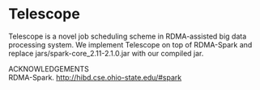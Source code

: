 # Telescope

Telescope is a  novel  job scheduling scheme in RDMA-assisted big data processing system. We  implement  Telescope  on  top  of  RDMA-Spark and replace jars/spark-core_2.11-2.1.0.jar with our compiled jar.

ACKNOWLEDGEMENTS   
RDMA-Spark. <http://hibd.cse.ohio-state.edu/#spark>
